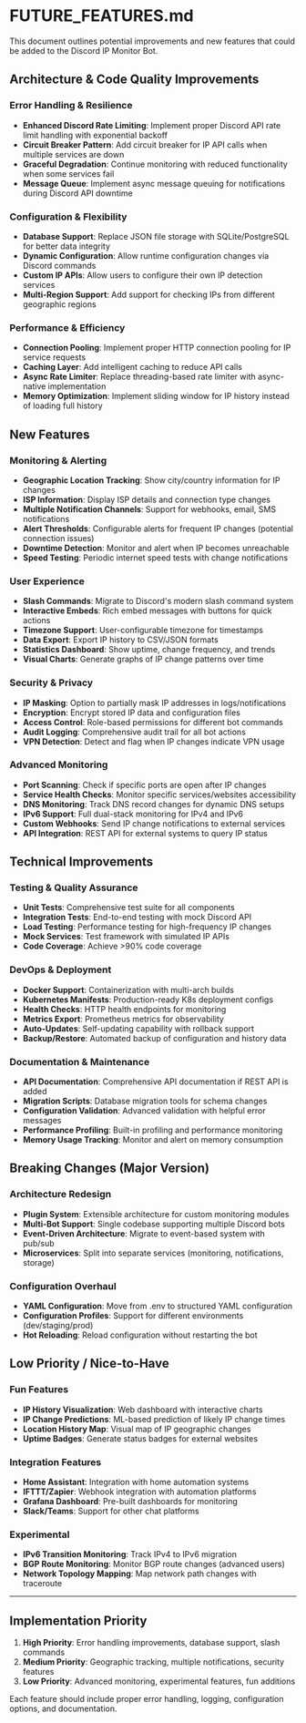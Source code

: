# FUTURE_FEATURES.md

This document outlines potential improvements and new features that could be added to the Discord IP Monitor Bot.

## Architecture & Code Quality Improvements

### Error Handling & Resilience
- **Enhanced Discord Rate Limiting**: Implement proper Discord API rate limit handling with exponential backoff
- **Circuit Breaker Pattern**: Add circuit breaker for IP API calls when multiple services are down
- **Graceful Degradation**: Continue monitoring with reduced functionality when some services fail
- **Message Queue**: Implement async message queuing for notifications during Discord API downtime

### Configuration & Flexibility
- **Database Support**: Replace JSON file storage with SQLite/PostgreSQL for better data integrity
- **Dynamic Configuration**: Allow runtime configuration changes via Discord commands
- **Custom IP APIs**: Allow users to configure their own IP detection services
- **Multi-Region Support**: Add support for checking IPs from different geographic regions

### Performance & Efficiency
- **Connection Pooling**: Implement proper HTTP connection pooling for IP service requests
- **Caching Layer**: Add intelligent caching to reduce API calls
- **Async Rate Limiter**: Replace threading-based rate limiter with async-native implementation
- **Memory Optimization**: Implement sliding window for IP history instead of loading full history

## New Features

### Monitoring & Alerting
- **Geographic Location Tracking**: Show city/country information for IP changes
- **ISP Information**: Display ISP details and connection type changes
- **Multiple Notification Channels**: Support for webhooks, email, SMS notifications
- **Alert Thresholds**: Configurable alerts for frequent IP changes (potential connection issues)
- **Downtime Detection**: Monitor and alert when IP becomes unreachable
- **Speed Testing**: Periodic internet speed tests with change notifications

### User Experience
- **Slash Commands**: Migrate to Discord's modern slash command system
- **Interactive Embeds**: Rich embed messages with buttons for quick actions
- **Timezone Support**: User-configurable timezone for timestamps
- **Data Export**: Export IP history to CSV/JSON formats
- **Statistics Dashboard**: Show uptime, change frequency, and trends
- **Visual Charts**: Generate graphs of IP change patterns over time

### Security & Privacy
- **IP Masking**: Option to partially mask IP addresses in logs/notifications
- **Encryption**: Encrypt stored IP data and configuration files
- **Access Control**: Role-based permissions for different bot commands
- **Audit Logging**: Comprehensive audit trail for all bot actions
- **VPN Detection**: Detect and flag when IP changes indicate VPN usage

### Advanced Monitoring
- **Port Scanning**: Check if specific ports are open after IP changes
- **Service Health Checks**: Monitor specific services/websites accessibility
- **DNS Monitoring**: Track DNS record changes for dynamic DNS setups
- **IPv6 Support**: Full dual-stack monitoring for IPv4 and IPv6
- **Custom Webhooks**: Send IP change notifications to external services
- **API Integration**: REST API for external systems to query IP status

## Technical Improvements

### Testing & Quality Assurance
- **Unit Tests**: Comprehensive test suite for all components
- **Integration Tests**: End-to-end testing with mock Discord API
- **Load Testing**: Performance testing for high-frequency IP changes
- **Mock Services**: Test framework with simulated IP APIs
- **Code Coverage**: Achieve >90% code coverage

### DevOps & Deployment
- **Docker Support**: Containerization with multi-arch builds
- **Kubernetes Manifests**: Production-ready K8s deployment configs
- **Health Checks**: HTTP health endpoints for monitoring
- **Metrics Export**: Prometheus metrics for observability
- **Auto-Updates**: Self-updating capability with rollback support
- **Backup/Restore**: Automated backup of configuration and history data

### Documentation & Maintenance
- **API Documentation**: Comprehensive API documentation if REST API is added
- **Migration Scripts**: Database migration tools for schema changes
- **Configuration Validation**: Advanced validation with helpful error messages
- **Performance Profiling**: Built-in profiling and performance monitoring
- **Memory Usage Tracking**: Monitor and alert on memory consumption

## Breaking Changes (Major Version)

### Architecture Redesign
- **Plugin System**: Extensible architecture for custom monitoring modules
- **Multi-Bot Support**: Single codebase supporting multiple Discord bots
- **Event-Driven Architecture**: Migrate to event-based system with pub/sub
- **Microservices**: Split into separate services (monitoring, notifications, storage)

### Configuration Overhaul
- **YAML Configuration**: Move from .env to structured YAML configuration
- **Configuration Profiles**: Support for different environments (dev/staging/prod)
- **Hot Reloading**: Reload configuration without restarting the bot

## Low Priority / Nice-to-Have

### Fun Features
- **IP History Visualization**: Web dashboard with interactive charts
- **IP Change Predictions**: ML-based prediction of likely IP change times
- **Location History Map**: Visual map of IP geographic changes
- **Uptime Badges**: Generate status badges for external websites

### Integration Features
- **Home Assistant**: Integration with home automation systems
- **IFTTT/Zapier**: Webhook integration with automation platforms
- **Grafana Dashboard**: Pre-built dashboards for monitoring
- **Slack/Teams**: Support for other chat platforms

### Experimental
- **IPv6 Transition Monitoring**: Track IPv4 to IPv6 migration
- **BGP Route Monitoring**: Monitor BGP route changes (advanced users)
- **Network Topology Mapping**: Map network path changes with traceroute

---

## Implementation Priority

1. **High Priority**: Error handling improvements, database support, slash commands
2. **Medium Priority**: Geographic tracking, multiple notifications, security features
3. **Low Priority**: Advanced monitoring, experimental features, fun additions

Each feature should include proper error handling, logging, configuration options, and documentation.